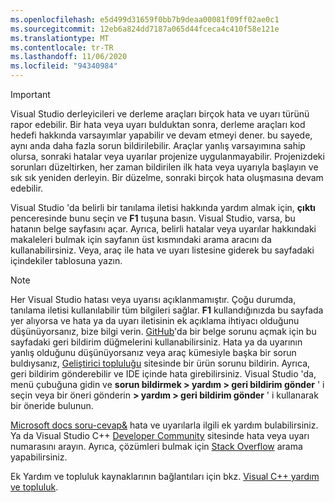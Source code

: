 ```yaml
---
ms.openlocfilehash: e5d499d31659f0bb7b9deaa00081f09ff02ae0c1
ms.sourcegitcommit: 12eb6a824dd7187a065d44fceca4c410f58e121e
ms.translationtype: MT
ms.contentlocale: tr-TR
ms.lasthandoff: 11/06/2020
ms.locfileid: "94340984"
---
```

> [!IMPORTANT]
> Visual Studio derleyicileri ve derleme araçları birçok hata ve uyarı türünü rapor edebilir. Bir hata veya uyarı bulduktan sonra, derleme araçları kod hedefi hakkında varsayımlar yapabilir ve devam etmeyi dener. bu sayede, aynı anda daha fazla sorun bildirilebilir. Araçlar yanlış varsayımına sahip olursa, sonraki hatalar veya uyarılar projenize uygulanmayabilir. Projenizdeki sorunları düzeltirken, her zaman bildirilen ilk hata veya uyarıyla başlayın ve sık sık yeniden derleyin. Bir düzelme, sonraki birçok hata oluşmasına devam edebilir.

Visual Studio 'da belirli bir tanılama iletisi hakkında yardım almak için, **çıktı** penceresinde bunu seçin ve **F1** tuşuna basın. Visual Studio, varsa, bu hatanın belge sayfasını açar. Ayrıca, belirli hatalar veya uyarılar hakkındaki makaleleri bulmak için sayfanın üst kısmındaki arama aracını da kullanabilirsiniz. Veya, araç ile hata ve uyarı listesine giderek bu sayfadaki içindekiler tablosuna yazın.

> [!NOTE]
> Her Visual Studio hatası veya uyarısı açıklanmamıştır. Çoğu durumda, tanılama iletisi kullanılabilir tüm bilgileri sağlar. **F1** kullandığınızda bu sayfada yer alıyorsa ve hata ya da uyarı iletisinin ek açıklama ihtiyacı olduğunu düşünüyorsanız, bize bilgi verin. [GitHub](https://github.com/MicrosoftDocs/cpp-docs/issues)'da bir belge sorunu açmak için bu sayfadaki geri bildirim düğmelerini kullanabilirsiniz. Hata ya da uyarının yanlış olduğunu düşünüyorsanız veya araç kümesiyle başka bir sorun buldıysanız, [Geliştirici topluluğu](https://aka.ms/feedback/report?space=62) sitesinde bir ürün sorunu bildirin. Ayrıca, geri bildirim gönderebilir ve IDE içinde hata girebilirsiniz. Visual Studio 'da, menü çubuğuna gidin ve **sorun bildirmek > yardım > geri bildirim gönder** ' i seçin veya bir öneri gönderin **> yardım > geri bildirim gönder** ' i kullanarak bir öneride bulunun.

[Microsoft docs soru-cevap&](/answers/topics/c%2B%2B.html) hata ve uyarılarla ilgili ek yardım bulabilirsiniz. Ya da Visual Studio C++ [Developer Community](https://aka.ms/vsfeedback/browsecpp) sitesinde hata veya uyarı numarasını arayın. Ayrıca, çözümleri bulmak için [Stack Overflow](https://stackoverflow.com/) arama yapabilirsiniz.

Ek Yardım ve topluluk kaynaklarının bağlantıları için bkz. [Visual C++ yardım ve topluluk](../../overview/visual-cpp-help-and-community.md).
